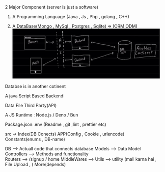 2 Major Component (server is just a software)

1. A Programming Language (Java , Js , Php , golang  , C++)

2. A DataBase(Mongo , MySql , Postgres , Sqlite) => (ORM ODM)
![Roadmap Diagram](image.png)

Databse is in another cotinent 

A java Script Based Backend 

Data File Third Party(API)

A JS Runtime : Node.js / Deno / Bun 

Package.json .env (Readme , git ,lint , prettier etc)

src -> Index(DB Conects) APP(Config , Cookie , urlencode) Constants(enums , DB-name)
<!-- ----------- -->
DB --> Actuall code that connects database 
Models --> Data Model 
Controllers --> Methods and functionality  
Routers --> /signup / home
MiddleWares --> 
Utils --> utility (mail karna hai , File Upload  , )
More(depends)
<!-- ---------------- -->

